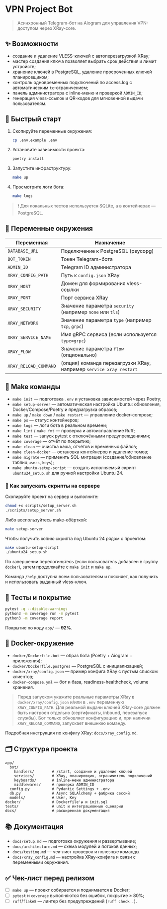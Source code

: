 # VPN Project Bot

> Асинхронный Telegram-бот на Aiogram для управления VPN-доступом через XRay-core.

## ✨ Возможности
- создание и удаление VLESS-ключей с автоперезагрузкой XRay;
- мастер создания ключа позволяет выбрать срок действия и лимит устройств;
- хранение ключей в PostgreSQL, удаление просроченных ключей планировщиком;
- контроль одновременных подключений по access.log с автоматическим `tc`-ограничением;
- панель администратора с inline-меню и проверкой `ADMIN_ID`;
- генерация vless-ссылок и QR-кодов для мгновенной выдачи пользователям.

## 🚀 Быстрый старт
1. Скопируйте переменные окружения:
   ```bash
   cp .env.example .env
   ```
2. Установите зависимости проекта:
   ```bash
   poetry install
   ```
3. Запустите инфраструктуру:
   ```bash
   make up
   ```
4. Просмотрите логи бота:
   ```bash
   make logs
   ```

> ❗️ Для локальных тестов используется SQLite, а в контейнерах — PostgreSQL.

## 🔧 Переменные окружения
| Переменная | Назначение |
| --- | --- |
| `DATABASE_URL` | Подключение к PostgreSQL (psycopg) |
| `BOT_TOKEN` | Токен Telegram-бота |
| `ADMIN_ID` | Telegram ID администратора |
| `XRAY_CONFIG_PATH` | Путь к `config.json` XRay |
| `XRAY_HOST` | Домен для формирования vless-ссылки |
| `XRAY_PORT` | Порт сервиса XRay |
| `XRAY_SECURITY` | Значение параметра `security` (например `none` или `tls`) |
| `XRAY_NETWORK` | Значение параметра `type` (например `tcp`, `grpc`) |
| `XRAY_SERVICE_NAME` | Имя gRPC сервиса (если используется `type=grpc`) |
| `XRAY_FLOW` | Значение параметра `flow` (опционально) |
| `XRAY_RELOAD_COMMAND` | (опция) команда перезагрузки XRay, например `service xray restart` |

## 🧰 Make команды
- `make init` — подготовка `.env` и установка зависимостей через Poetry;
- `make setup-server` — автоматическая настройка Ubuntu: обновления, Docker/Compose/Poetry и предзагрузка образов;
- `make up` / `make down` / `make restart` — управление docker-compose;
- `make ps` — статус контейнеров;
- `make logs` — логи бота в реальном времени;
- `make lint` / `make fmt` — проверка и автоисправление Ruff;
- `make test` — запуск pytest с отключёнными предупреждениями;
- `make coverage` — отчёт по покрытию;
- `make clean` — очистка кэша, отчётов и временных файлов;
- `make clean-docker` — остановка контейнеров и удаление томов;
- `make migrate` — применить SQL-миграции (создание/обновление таблиц `users`, `keys`);
- `make ubuntu-setup-script` — создать исполняемый скрипт `ubuntu24_setup.sh` для ручной настройки Ubuntu 24.

### 📜 Как запускать скрипты на сервере
Скопируйте проект на сервер и выполните:

```bash
chmod +x scripts/setup_server.sh
./scripts/setup_server.sh
```

Либо воспользуйтесь make-обёрткой:

```bash
make setup-server
```

Чтобы получить копию скрипта под Ubuntu 24 рядом с проектом:

```bash
make ubuntu-setup-script
./ubuntu24_setup.sh
```

По завершении перелогиньтесь (если пользователь добавлен в группу `docker`), затем продолжайте с `make init` и `make up`.

Команда `/help` доступна всем пользователям и поясняет, как получить и использовать выданный vless-ключ.

## 🧪 Тесты и покрытие
```bash
pytest -q --disable-warnings
python3 -m coverage run -m pytest
python3 -m coverage report
```
Покрытие по коду `app/` — **92%**.

## 🐳 Docker-окружение
- `docker/Dockerfile.bot` — образ бота (Poetry + Aiogram + приложения);
- `docker/Dockerfile.postgres` — PostgreSQL с инициализацией;
- `docker/xray/config.json` — пример конфига XRay с пустым списком клиентов;
- `docker-compose.yml` — бот и база, readiness-healthcheck, volume хранения.

> Перед запуском укажите реальные параметры XRay в `docker/xray/config.json` и/или в `.env` переменную `XRAY_CONFIG_PATH`.
> Для реальной выдачи ключей XRay-core должен быть настроен отдельно (сертификаты, inbound, перезапуск службы). Бот только обновляет конфигурацию и, при наличии `XRAY_RELOAD_COMMAND`, запускает внешнюю команду.

Подробная инструкция по конфигу XRay: `docs/xray_config.md`.

## 🗂️ Структура проекта
```text
app/
  bot/
    handlers/        # /start, создание и удаление ключей
    services/        # XRay, планировщик, ограничитель подключений
    keyboards/       # inline-меню администратора
    middlewares/     # проверка ADMIN_ID
  config.py          # Pydantic Settings + .env
  db.py              # Async SQLAlchemy + фабрика сессий
  models/            # User, Key
docker/              # Dockerfile'ы и init.sql
tests/               # unit и интеграционные сценарии
docs/                # расширенная документация
```

## 📚 Документация
- `docs/setup.md` — подготовка окружения и развертывание;
- `docs/architecture.md` — схема модулей и потоков данных;
- `docs/testing.md` — чек-лист проверок и полезные команды.
- `docs/xray_config.md` — настройка XRay-конфига и связи с переменными окружения.

## ✅ Чек-лист перед релизом
- [ ] `make up` — проект собирается и поднимается в Docker;
- [ ] `pytest` и `coverage` выполняются без ошибок, покрытие ≥ 80%;
- [ ] `ruff`/`flake8` — линтер без предупреждений (`ruff check .`).
